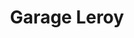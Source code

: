 ---
title: "Garage Leroy"
url: /saint-martin-de-fontenay/garage-leroy/
shop: réparation de voitures
---